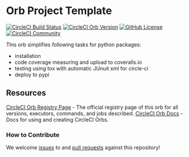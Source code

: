 # Orb Project Template

[![CircleCI Build Status](https://circleci.com/gh/Nic30/circleci-orb-python-all-in-1.svg?style=shield "CircleCI Build Status")](https://circleci.com/gh/Nic30/circleci-orb-python-all-in-1) [![CircleCI Orb Version](https://img.shields.io/badge/endpoint.svg?url=https://badges.circleci.io/orb/nic30/circleci-orb-python-all-in-1)](https://circleci.com/orbs/registry/orb/nic30/circleci-orb-python-all-in-1) [![GitHub License](https://img.shields.io/badge/license-MIT-lightgrey.svg)](https://raw.githubusercontent.com/Nic30/circleci-orb-python-all-in-1/master/LICENSE) [![CircleCI Community](https://img.shields.io/badge/community-CircleCI%20Discuss-343434.svg)](https://discuss.circleci.com/c/ecosystem/orbs)

This orb simplifies following tasks for python packages:
* installation
* code coverage measuring and upload to coveralls.io
* testing using tox with automatic JUnuit xml for circle-ci
* deploy to pypi

## Resources

[CircleCI Orb Registry Page](https://circleci.com/orbs/registry/orb/nic30/circleci-orb-python-all-in-1) - The official registry page of this orb for all versions, executors, commands, and jobs described.
[CircleCI Orb Docs](https://circleci.com/docs/2.0/orb-intro/#section=configuration) - Docs for using and creating CircleCI Orbs.

### How to Contribute

We welcome [issues](https://github.com/Nic30/circleci-orb-python-all-in-1/issues) to and [pull requests](https://github.com/Nic30/circleci-orb-python-all-in-1/pulls) against this repository!
